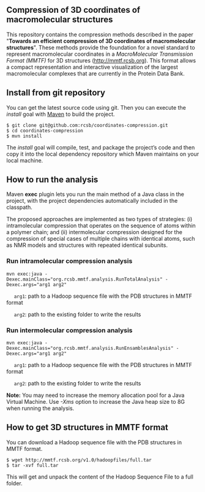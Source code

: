 ## Compression of 3D coordinates of macromolecular structures
This repository contains the compression methods described in the paper "**Towards an efficient compression of 3D coordinates of macromolecular structures**". These methods provide the foundation for a novel standard to represent macromolecular coordinates in a *MacroMolecular Transmission Format (MMTF)* for 3D structures (http://mmtf.rcsb.org). This format allows a compact representation and interactive visualization of the largest macromolecular complexes that are currently in the Protein Data Bank.

## Install from git repository
You can get the latest source code using git. Then you can execute the *install* goal with [Maven](http://maven.apache.org/guides/getting-started/index.html#What_is_Maven) to build the project.
```
$ git clone git@github.com:rcsb/coordinates-compression.git
$ cd coordinates-compression
$ mvn install
```
The *install* goal will compile, test, and package the project’s code and then copy it into the local dependency repository which Maven maintains on your local machine.

## How to run the analysis
Maven **exec** plugin lets you run the main method of a Java class in the project, with the project dependencies automatically included in the classpath.

The proposed approaches are implemented as two types of strategies: (i) intramolecular compression that operates on the sequence of atoms within a polymer chain; and (ii) intermolecular compression designed for the compression of special cases of multiple chains with identical atoms, such as NMR models and structures with repeated identical subunits.

### Run intramolecular compression analysis
```
mvn exec:java -Dexec.mainClass="org.rcsb.mmtf.analysis.RunTotalAnalysis" -Dexec.args="arg1 arg2"
```
&nbsp;&nbsp;&nbsp;&nbsp;&nbsp;`arg1`: path to a Hadoop sequence file with the PDB structures in MMTF format

&nbsp;&nbsp;&nbsp;&nbsp;&nbsp;`arg2`: path to the existing folder to write the results

### Run intermolecular compression analysis
```
mvn exec:java -Dexec.mainClass="org.rcsb.mmtf.analysis.RunEnsamblesAnalysis" -Dexec.args="arg1 arg2"
```
&nbsp;&nbsp;&nbsp;&nbsp;&nbsp;`arg1`: path to a Hadoop sequence file with the PDB structures in MMTF format

&nbsp;&nbsp;&nbsp;&nbsp;&nbsp;`arg2`: path to the existing folder to write the results

**Note:** You may need to increase the memory allocation pool for a Java Virtual Machine. Use *-Xms* option to increase the Java heap size to 8G when running the analysis.

## How to get 3D structures in MMTF format
You can download a Hadoop sequence file with the PDB structures in MMTF format.
```
$ wget http://mmtf.rcsb.org/v1.0/hadoopfiles/full.tar
$ tar -xvf full.tar
```
This will get and unpack the content of the Hadoop Sequence File to a full folder.
